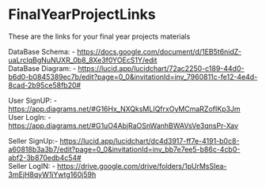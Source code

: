 # FinalYearProjectLinks
These are the links for your final year projects materials


DataBase Schema: -  https://docs.google.com/document/d/1EB5t6nidZ-uaLrclqBgNuNUXR_0b8_8Xe3f0YOEcS1Y/edit <br>
DataBase Diagram: - https://lucid.app/lucidchart/72ac2250-c189-44d0-b6d0-b0845389ec7b/edit?page=0_0&invitationId=inv_7960811c-fe12-4e4d-8cad-2b95ce58fb20#<br>

User SignUP: - https://app.diagrams.net/#G16Hx_NXQksMLIQfrxOyMCmaRZofIKp3Jm<br>
User LogIn: -  https://app.diagrams.net/#G1uO4AbjRaOSnWanhBWAVsVe3qnsPr-Xav<br>

Seller SignUp:- https://lucid.app/lucidchart/dc4d3917-ff7e-4191-b0c8-a60818b3a3b7/edit?page=0_0&invitationId=inv_bb7e7ee5-b86c-4cb0-abf2-3b870edb4c54#<br>
Seller LogIN: - https://drive.google.com/drive/folders/1pUrMsSIea-3mEjH8qyW1iYwtg160j59h<br>
